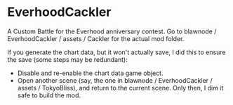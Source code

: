 # EverhoodCackler
 A Custom Battle for the Everhood anniversary contest.
 Go to blawnode / EverhoodCackler / assets / Cackler for the actual mod folder.
 
 If you generate the chart data, but it won't actually save, I did this to ensure the save (some steps may be redundant):
 - Disable and re-enable the chart data game object.
 - Open another scene (say, the one in blawnode / EverhoodCackler / assets / TokyoBliss), and return to the current scene.
 Only then, I dim it safe to build the mod.
